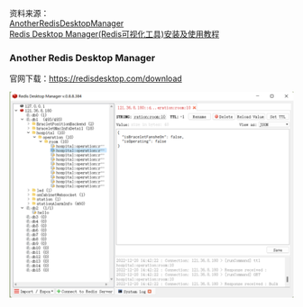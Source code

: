 资料来源：<br/>
[AnotherRedisDesktopManager](https://github.com/qishibo/AnotherRedisDesktopManager)<br/>
[Redis Desktop Manager(Redis可视化工具)安装及使用教程](https://blog.csdn.net/m0_55070913/article/details/123677891)


###  Another Redis Desktop Manager
官网下载：https://redisdesktop.com/download

![image-20221220144523636](img/image-20221220144523636.png)



